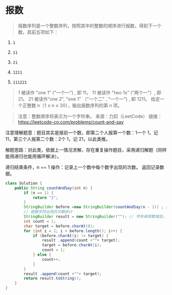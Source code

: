 ﻿# 报数
> 报数序列是一个整数序列，按照其中的整数的顺序进行报数，得到下一个数。其前五项如下：

1.     1
2.     11
3.     21
4.     1211
5.     111221

> 1 被读作  "one 1"  ("一个一") , 即 11。 
> 11 被读作 "two 1s" ("两个一"）, 即 21。
>  21 被读作"one 2",  "one 1" （"一个二" ,  "一个一") , 即 1211。
> 给定一个正整数 n（1 ≤ n ≤ 30），输出报数序列的第 n 项。

> 注意：整数顺序将表示为一个字符串。
> 来源：力扣（LeetCode） 链接：https://leetcode-cn.com/problems/count-and-say

注意理解题意：题目其实是报前一个数，即第二个人报第一个数：1一个 1，记 11，第三个人报第二个数：2个 1，记 21，以此类推。

解题思路：对此类，依据上一情况求解，存在重复操作题目，采用递归解题（同样能用递归也能用循环解决）。

递归结束条件，n == 1
操作：记录上一个数中每个数字出现的次数。
返回记录数据。
```java
class Solution {
    public String countAndSay(int n) {
        if (n == 1) {
            return "1";
        }
        StringBuilder before =new StringBuilder(countAndSay(n - 1)) ; // 递归调用
        // 根据字符出现的次数统计
        StringBuilder result = new StringBuilder(""); // 字符串频繁增加，使用 StringBuilder 减少内存消耗
        int count = 1;
        char target = before.charAt(0);
        for (int i = 1; i < before.length(); i++) {
            if (before.charAt(i) != target) {
                result .append(count +""+ target);
                target = before.charAt(i);
                count = 1;
            } else {
                count++;
            }
        }
        result .append(count +""+ target);
        return result.toString();
    }
}
```

